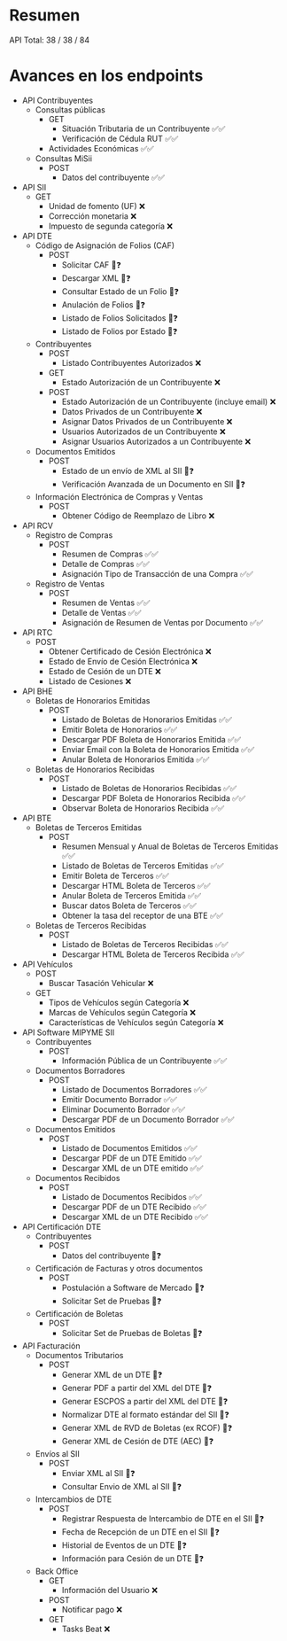 # Resumen
API Total: 38 / 38 / 84

# Avances en los endpoints

- API Contribuyentes
	- Consultas públicas
		- GET
			- Situación Tributaria de un Contribuyente ✅✅
			- Verificación de Cédula RUT ✅✅
		- Actividades Económicas ✅✅
	- Consultas MiSii
		- POST
			- Datos del contribuyente ✅✅
- API SII
	- GET
		- Unidad de fomento (UF) ❌
		- Corrección monetaria ❌
		- Impuesto de segunda categoría ❌
- API DTE
	- Código de Asignación de Folios (CAF)
		- POST
			- Solicitar CAF 🚧❓
			- Descargar XML 🚧❓
			- Consultar Estado de un Folio 🚧❓
			- Anulación de Folios 🚧❓
			- Listado de Folios Solicitados 🚧❓
			- Listado de Folios por Estado 🚧❓
	- Contribuyentes
		- POST
			- Listado Contribuyentes Autorizados ❌
		- GET
			- Estado Autorización de un Contribuyente ❌
		- POST
			- Estado Autorización de un Contribuyente (incluye email) ❌
			- Datos Privados de un Contribuyente ❌
			- Asignar Datos Privados de un Contribuyente ❌
			- Usuarios Autorizados de un Contribuyente ❌
			- Asignar Usuarios Autorizados a un Contribuyente ❌
	- Documentos Emitidos
		- POST
			- Estado de un envío de XML al SII 🚧❓
			- Verificación Avanzada de un Documento en SII 🚧❓
	- Información Electrónica de Compras y Ventas
		- POST
			- Obtener Código de Reemplazo de Libro ❌
- API RCV
	- Registro de Compras
		- POST
			- Resumen de Compras ✅✅
			- Detalle de Compras ✅✅
			- Asignación Tipo de Transacción de una Compra ✅✅
	- Registro de Ventas
		- POST
			- Resumen de Ventas ✅✅
			- Detalle de Ventas ✅✅
			- Asignación de Resumen de Ventas por Documento ✅✅
- API RTC
	- POST
		- Obtener Certificado de Cesión Electrónica ❌
		- Estado de Envío de Cesión Electrónica ❌
		- Estado de Cesión de un DTE ❌
		- Listado de Cesiones ❌
- API BHE
	- Boletas de Honorarios Emitidas
		- POST
			- Listado de Boletas de Honorarios Emitidas ✅✅
			- Emitir Boleta de Honorarios ✅✅
			- Descargar PDF Boleta de Honorarios Emitida ✅✅
			- Enviar Email con la Boleta de Honorarios Emitida ✅✅
			- Anular Boleta de Honorarios Emitida ✅✅
	- Boletas de Honorarios Recibidas
		- POST
			- Listado de Boletas de Honorarios Recibidas ✅✅
			- Descargar PDF Boleta de Honorarios Recibida ✅✅
			- Observar Boleta de Honorarios Recibida ✅✅
- API BTE
	- Boletas de Terceros Emitidas
		- POST
			- Resumen Mensual y Anual de Boletas de Terceros Emitidas ✅✅
			- Listado de Boletas de Terceros Emitidas ✅✅
			- Emitir Boleta de Terceros ✅✅
			- Descargar HTML Boleta de Terceros ✅✅
			- Anular Boleta de Terceros Emitida ✅✅
			- Buscar datos Boleta de Terceros ✅✅
			- Obtener la tasa del receptor de una BTE ✅✅
	- Boletas de Terceros Recibidas
		- POST
			- Listado de Boletas de Terceros Recibidas ✅✅
			- Descargar HTML Boleta de Terceros Recibida ✅✅
- API Vehículos
	- POST
		- Buscar Tasación Vehicular ❌
	- GET
		- Tipos de Vehículos según Categoría ❌
		- Marcas de Vehículos según Categoría ❌
		- Características de Vehículos según Categoría ❌
- API Software MIPYME SII
	- Contribuyentes
		- POST
			- Información Pública de un Contribuyente ✅✅
	- Documentos Borradores
		- POST
			- Listado de Documentos Borradores ✅✅
			- Emitir Documento Borrador ✅✅
			- Eliminar Documento Borrador ✅✅
			- Descargar PDF de un Documento Borrador ✅✅
	- Documentos Emitidos
		- POST
			- Listado de Documentos Emitidos ✅✅
			- Descargar PDF de un DTE Emitido ✅✅
			- Descargar XML de un DTE emitido ✅✅
	- Documentos Recibidos
		- POST
			- Listado de Documentos Recibidos ✅✅
			- Descargar PDF de un DTE Recibido ✅✅
			- Descargar XML de un DTE Recibido ✅✅
- API Certificación DTE
	- Contribuyentes
		- POST
			- Datos del contribuyente 🚧❓
	- Certificación de Facturas y otros documentos
		- POST
			- Postulación a Software de Mercado 🚧❓
			- Solicitar Set de Pruebas 🚧❓
	- Certificación de Boletas
		- POST
			- Solicitar Set de Pruebas de Boletas 🚧❓
- API Facturación
	- Documentos Tributarios
		- POST
			- Generar XML de un DTE 🚧❓
			- Generar PDF a partir del XML del DTE 🚧❓
			- Generar ESCPOS a partir del XML del DTE 🚧❓
			- Normalizar DTE al formato estándar del SII 🚧❓
			- Generar XML de RVD de Boletas (ex RCOF) 🚧❓
			- Generar XML de Cesión de DTE (AEC) 🚧❓
	- Envíos al SII
		- POST
			- Enviar XML al SII 🚧❓
			- Consultar Envio de XML al SII 🚧❓
	- Intercambios de DTE
		- POST
			- Registrar Respuesta de Intercambio de DTE en el SII 🚧❓
			- Fecha de Recepción de un DTE en el SII 🚧❓
			- Historial de Eventos de un DTE 🚧❓
			- Información para Cesión de un DTE 🚧❓
	- Back Office
		- GET
			- Información del Usuario ❌
		- POST
			- Notificar pago ❌
		- GET
			- Tasks Beat ❌
